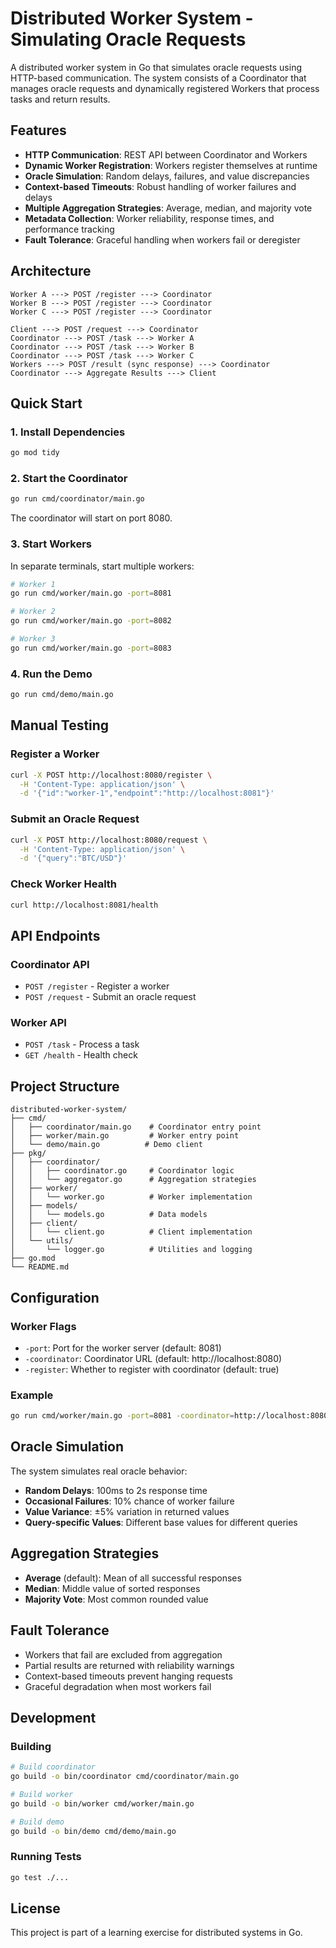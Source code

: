 # Distributed Worker System - Simulating Oracle Requests

A distributed worker system in Go that simulates oracle requests using HTTP-based communication. The system consists of a Coordinator that manages oracle requests and dynamically registered Workers that process tasks and return results.

## Features

- **HTTP Communication**: REST API between Coordinator and Workers
- **Dynamic Worker Registration**: Workers register themselves at runtime
- **Oracle Simulation**: Random delays, failures, and value discrepancies
- **Context-based Timeouts**: Robust handling of worker failures and delays
- **Multiple Aggregation Strategies**: Average, median, and majority vote
- **Metadata Collection**: Worker reliability, response times, and performance tracking
- **Fault Tolerance**: Graceful handling when workers fail or deregister

## Architecture

```
Worker A ---> POST /register ---> Coordinator
Worker B ---> POST /register ---> Coordinator  
Worker C ---> POST /register ---> Coordinator

Client ---> POST /request ---> Coordinator
Coordinator ---> POST /task ---> Worker A
Coordinator ---> POST /task ---> Worker B
Coordinator ---> POST /task ---> Worker C
Workers ---> POST /result (sync response) ---> Coordinator
Coordinator ---> Aggregate Results ---> Client
```

## Quick Start

### 1. Install Dependencies

```bash
go mod tidy
```

### 2. Start the Coordinator

```bash
go run cmd/coordinator/main.go
```

The coordinator will start on port 8080.

### 3. Start Workers

In separate terminals, start multiple workers:

```bash
# Worker 1
go run cmd/worker/main.go -port=8081

# Worker 2  
go run cmd/worker/main.go -port=8082

# Worker 3
go run cmd/worker/main.go -port=8083
```

### 4. Run the Demo

```bash
go run cmd/demo/main.go
```

## Manual Testing

### Register a Worker

```bash
curl -X POST http://localhost:8080/register \
  -H 'Content-Type: application/json' \
  -d '{"id":"worker-1","endpoint":"http://localhost:8081"}'
```

### Submit an Oracle Request

```bash
curl -X POST http://localhost:8080/request \
  -H 'Content-Type: application/json' \
  -d '{"query":"BTC/USD"}'
```

### Check Worker Health

```bash
curl http://localhost:8081/health
```

## API Endpoints

### Coordinator API

- `POST /register` - Register a worker
- `POST /request` - Submit an oracle request

### Worker API

- `POST /task` - Process a task
- `GET /health` - Health check

## Project Structure

```
distributed-worker-system/
├── cmd/
│   ├── coordinator/main.go    # Coordinator entry point
│   ├── worker/main.go         # Worker entry point
│   └── demo/main.go          # Demo client
├── pkg/
│   ├── coordinator/
│   │   ├── coordinator.go     # Coordinator logic
│   │   └── aggregator.go      # Aggregation strategies
│   ├── worker/
│   │   └── worker.go          # Worker implementation
│   ├── models/
│   │   └── models.go          # Data models
│   ├── client/
│   │   └── client.go          # Client implementation
│   └── utils/
│       └── logger.go          # Utilities and logging
├── go.mod
└── README.md
```

## Configuration

### Worker Flags

- `-port`: Port for the worker server (default: 8081)
- `-coordinator`: Coordinator URL (default: http://localhost:8080)
- `-register`: Whether to register with coordinator (default: true)

### Example

```bash
go run cmd/worker/main.go -port=8081 -coordinator=http://localhost:8080 -register=true
```

## Oracle Simulation

The system simulates real oracle behavior:

- **Random Delays**: 100ms to 2s response time
- **Occasional Failures**: 10% chance of worker failure
- **Value Variance**: ±5% variation in returned values
- **Query-specific Values**: Different base values for different queries

## Aggregation Strategies

- **Average** (default): Mean of all successful responses
- **Median**: Middle value of sorted responses
- **Majority Vote**: Most common rounded value

## Fault Tolerance

- Workers that fail are excluded from aggregation
- Partial results are returned with reliability warnings
- Context-based timeouts prevent hanging requests
- Graceful degradation when most workers fail

## Development

### Building

```bash
# Build coordinator
go build -o bin/coordinator cmd/coordinator/main.go

# Build worker
go build -o bin/worker cmd/worker/main.go

# Build demo
go build -o bin/demo cmd/demo/main.go
```

### Running Tests

```bash
go test ./...
```

## License

This project is part of a learning exercise for distributed systems in Go.
